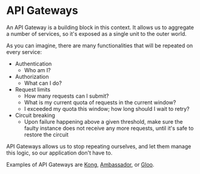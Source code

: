 # API Gateways

An API Gateway is a building block in this context. It allows us to
aggregate a number of services, so it's exposed as a single unit to
the outer world.

As you can imagine, there are many functionalities that will be
repeated on every service:

* Authentication
  * Who am I?
* Authorization
  * What can I do?
* Request limits
  * How many requests can I submit?
  * What is my current quota of requests in the current window?
  * I exceeded my quota this window; how long should I wait to retry?
* Circuit breaking
  * Upon failure happening above a given threshold, make sure the
    faulty instance does not receive any more requests, until it's
    safe to restore the circuit

API Gateways allows us to stop repeating ourselves, and let them
manage this logic, so our application don't have to.

Examples of API Gateways are [Kong](https://konghq.com/kong/),
[Ambassador](https://www.getambassador.io/), or [Gloo](https://docs.solo.io/gloo/latest/).
